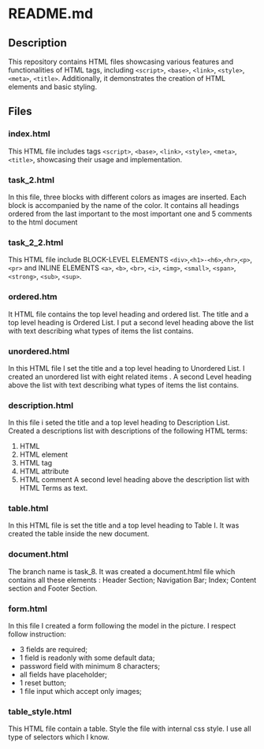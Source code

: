 # README.md

## Description
This repository contains HTML files showcasing various features and functionalities of HTML tags, including `<script>`, `<base>`, `<link>`, `<style>`, `<meta>`, `<title>`. Additionally, it demonstrates the creation of HTML elements and basic styling.

## Files

### index.html
This HTML file includes tags `<script>`, `<base>`, `<link>`, `<style>`, `<meta>`, `<title>`, showcasing their usage and implementation.

### task_2.html
In this file, three blocks with different colors as images are inserted. Each block is accompanied by the name of the color. It contains all headings ordered from the last important to the most important one and 5 comments to the html document 

### task_2_2.html
This HTML file include BLOCK-LEVEL ELEMENTS `<div>`,`<h1>-<h6>`,`<hr>`,`<p>`,`<pr>` and INLINE ELEMENTS `<a>`, `<b>`, `<br>`, `<i>`, `<img>`, `<small>`, `<span>`, `<strong>`, `<sub>`, `<sup>`.
 
### ordered.htm
It HTML file contains the top level heading and ordered list. The title and a top level heading is Ordered List. I put a second level heading above the list with text describing what types of items the list contains.

### unordered.html
In this HTML file I set the title and a top level heading to Unordered List. I created an unordered list with eight related items . A second Level heading above the list with text describing what types of items the list contains.

### description.html
In this file i seted the title and a top level  heading to Description List. Created a descriptions list with descriptions of the following HTML terms:
1) HTML
2) HTML element
3) HTML tag
4) HTML attribute
5) HTML comment
   A second level heading above the description list with HTML Terms as text.

### table.html
In this HTML file is set the title and a top level heading to Table I. It was created the table inside the new document.

### document.html
The branch name is task_8. It was created a document.html file which contains all these elements : Header Section; Navigation Bar; Index; Content section and Footer Section. 

### form.html
In this file I created a form following the model in the picture. I respect follow instruction:
- 3 fields are required;
- 1 field is readonly with some default data;
- password field with minimum 8 characters;
- all fields have placeholder;
- 1 reset button;
- 1 file input which accept only images;

### table_style.html
This HTML file contain a table. Style the file with internal css style. I use all type of selectors which I know.
